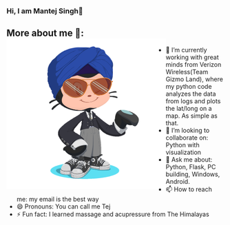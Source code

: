 ### Hi, I am Mantej Singh👋

## More about me 🌱: <img align="left" width="370" height="350" src="https://github.com/Mantej-Singh/Mantej-Singh/blob/master/octocat.png"></a>
- 🔭 I’m currently working with great minds from Verizon Wireless(Team Gizmo Land), where my python code analyzes the data from logs and plots the lat/long on a map. As simple as that.
- 👯 I’m looking to collaborate on: Python with visualization 
- 💬 Ask me about: Python, Flask, PC building, Windows, Android.
- 📫 How to reach me: my email is the best way
- 😄 Pronouns: You can call me Tej
- ⚡ Fun fact: I learned massage and acupressure from The Himalayas 

<!--
**Mantej-Singh/Mantej-Singh** is a ✨ _special_ ✨ repository because its `README.md` (this file) appears on your GitHub profile.

Here are some ideas to get you started:


- 🌱 I’m currently learning ...

- 🤔 I’m looking for help with ...
-->

